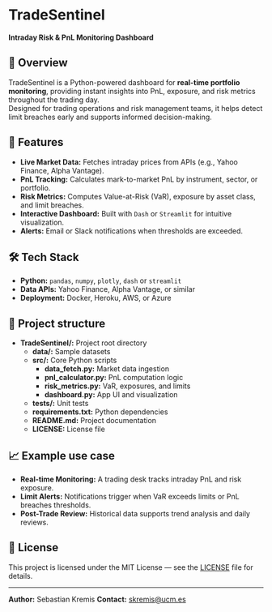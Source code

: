 # TradeSentinel  
**Intraday Risk & PnL Monitoring Dashboard**  

## 📌 Overview  
TradeSentinel is a Python-powered dashboard for **real-time portfolio monitoring**, providing instant insights into PnL, exposure, and risk metrics throughout the trading day.  
Designed for trading operations and risk management teams, it helps detect limit breaches early and supports informed decision-making.  

## 🚀 Features  
- **Live Market Data:** Fetches intraday prices from APIs (e.g., Yahoo Finance, Alpha Vantage).  
- **PnL Tracking:** Calculates mark-to-market PnL by instrument, sector, or portfolio.  
- **Risk Metrics:** Computes Value-at-Risk (VaR), exposure by asset class, and limit breaches.  
- **Interactive Dashboard:** Built with `Dash` or `Streamlit` for intuitive visualization.  
- **Alerts:** Email or Slack notifications when thresholds are exceeded.  

## 🛠 Tech Stack  
- **Python:** `pandas`, `numpy`, `plotly`, `dash` or `streamlit`  
- **Data APIs:** Yahoo Finance, Alpha Vantage, or similar  
- **Deployment:** Docker, Heroku, AWS, or Azure  

## 📂 Project structure  
- **TradeSentinel/:** Project root directory  
  - **data/:** Sample datasets  
  - **src/:** Core Python scripts  
    - **data_fetch.py:** Market data ingestion  
    - **pnl_calculator.py:** PnL computation logic  
    - **risk_metrics.py:** VaR, exposures, and limits  
    - **dashboard.py:** App UI and visualization  
  - **tests/:** Unit tests  
  - **requirements.txt:** Python dependencies  
  - **README.md:** Project documentation  
  - **LICENSE:** License file  

## 📈 Example use case  
- **Real-time Monitoring:** A trading desk tracks intraday PnL and risk exposure.  
- **Limit Alerts:** Notifications trigger when VaR exceeds limits or PnL breaches thresholds.  
- **Post-Trade Review:** Historical data supports trend analysis and daily reviews.  

## 📜 License  
This project is licensed under the MIT License — see the [LICENSE](LICENSE) file for details.  

---
**Author:** Sebastian Kremis 
**Contact:** skremis@ucm.es

